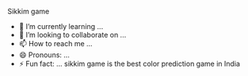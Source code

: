 Sikkim game 
- 🌱 I’m currently learning ...
- 💞️ I’m looking to collaborate on ...
- 📫 How to reach me ...
- 😄 Pronouns: ...
- ⚡ Fun fact: ...
sikkim game is the best color prediction game in India 
<!---
Sikkimgameapp/Sikkimgameapp is a ✨ special ✨ repository because its `README.md` (this file) appears on your GitHub profile.
You can click the Preview link to take a look at your changes.
https://sikimgame.com
